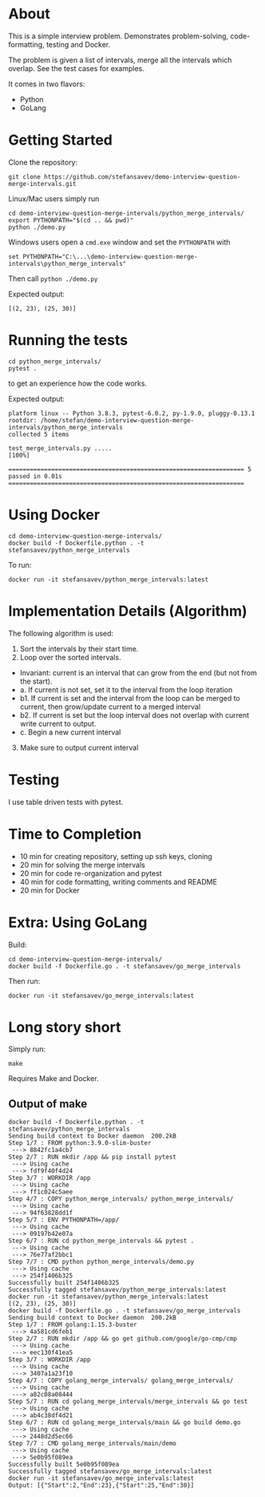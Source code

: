 # About

This is a simple interview problem. Demonstrates
problem-solving, code-formatting, testing and Docker.

The problem is given a list of intervals, merge all the intervals which overlap.
See the test cases for examples.

It comes in two flavors:

- Python
- GoLang

# Getting Started

Clone the repository:

```
git clone https://github.com/stefansavev/demo-interview-question-merge-intervals.git
```

Linux/Mac users simply run

```
cd demo-interview-question-merge-intervals/python_merge_intervals/
export PYTHONPATH="$(cd .. && pwd)"
python ./demo.py
```

Windows users open a `cmd.exe` window and set the `PYTHONPATH` with
```
set PYTHONPATH="C:\...\demo-interview-question-merge-intervals\python_merge_intervals"
```
Then call `python ./demo.py`

Expected output:

```
[(2, 23), (25, 30)]
```

# Running the tests

```
cd python_merge_intervals/
pytest .
```

to get an experience how the code works.

Expected output:

```
platform linux -- Python 3.8.3, pytest-6.0.2, py-1.9.0, pluggy-0.13.1
rootdir: /home/stefan/demo-interview-question-merge-intervals/python_merge_intervals
collected 5 items                                                                                                                                     

test_merge_intervals.py .....                                                                                                                   [100%]

================================================================== 5 passed in 0.01s ==================================================================
```

# Using Docker
```
cd demo-interview-question-merge-intervals/
docker build -f Dockerfile.python . -t stefansavev/python_merge_intervals
```

To run:

```
docker run -it stefansavev/python_merge_intervals:latest
```

# Implementation Details (Algorithm)

The following algorithm is used:
1. Sort the intervals by their start time.
2. Loop over the sorted intervals.
* Invariant:  current is an interval that can grow from the end (but not from the start).
* a. If current is not set, set it to the interval from the loop iteration
* b1. If current is set and the interval from the loop can be merged to current, then grow/update current to a merged interval
* b2. If current is set but the loop interval does not overlap with current write current to output.
* c. Begin a new current interval
3. Make sure to output current interval

# Testing

I use table driven tests with pytest.


# Time to Completion

- 10 min for creating repository, setting up ssh keys, cloning
- 20 min for solving the merge intervals
- 20 min for code re-organization and pytest
- 40 min for code formatting, writing comments and README
- 20 min for Docker

# Extra: Using GoLang

Build:
```
cd demo-interview-question-merge-intervals/
docker build -f Dockerfile.go . -t stefansavev/go_merge_intervals
```

Then run:

```
docker run -it stefansavev/go_merge_intervals:latest
```

# Long story short

Simply run:

```
make
```

Requires Make and Docker.

## Output of make

```
docker build -f Dockerfile.python . -t stefansavev/python_merge_intervals
Sending build context to Docker daemon  200.2kB
Step 1/7 : FROM python:3.9.0-slim-buster
 ---> 8842fc1a4cb7
Step 2/7 : RUN mkdir /app && pip install pytest
 ---> Using cache
 ---> fdf9f40f4d24
Step 3/7 : WORKDIR /app
 ---> Using cache
 ---> ff1c024c5aee
Step 4/7 : COPY python_merge_intervals/ python_merge_intervals/
 ---> Using cache
 ---> 94f63828dd1f
Step 5/7 : ENV PYTHONPATH=/app/
 ---> Using cache
 ---> 09197b42e07a
Step 6/7 : RUN cd python_merge_intervals && pytest .
 ---> Using cache
 ---> 76e77af2bbc1
Step 7/7 : CMD python python_merge_intervals/demo.py
 ---> Using cache
 ---> 254f1406b325
Successfully built 254f1406b325
Successfully tagged stefansavev/python_merge_intervals:latest
docker run -it stefansavev/python_merge_intervals:latest
[(2, 23), (25, 30)]
docker build -f Dockerfile.go . -t stefansavev/go_merge_intervals
Sending build context to Docker daemon  200.2kB
Step 1/7 : FROM golang:1.15.3-buster
 ---> 4a581cd6feb1
Step 2/7 : RUN mkdir /app && go get github.com/google/go-cmp/cmp
 ---> Using cache
 ---> eec130f41ea5
Step 3/7 : WORKDIR /app
 ---> Using cache
 ---> 3407a1a23f10
Step 4/7 : COPY golang_merge_intervals/ golang_merge_intervals/
 ---> Using cache
 ---> a82c08a08444
Step 5/7 : RUN cd golang_merge_intervals/merge_intervals && go test
 ---> Using cache
 ---> ab4c38df4d21
Step 6/7 : RUN cd golang_merge_intervals/main && go build demo.go
 ---> Using cache
 ---> 2448d2d5ec66
Step 7/7 : CMD golang_merge_intervals/main/demo
 ---> Using cache
 ---> 5e0b95f089ea
Successfully built 5e0b95f089ea
Successfully tagged stefansavev/go_merge_intervals:latest
docker run -it stefansavev/go_merge_intervals:latest
Output: [{"Start":2,"End":23},{"Start":25,"End":30}]
```
